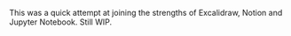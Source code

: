 This was a quick attempt at joining the strengths of Excalidraw, Notion and Jupyter Notebook.
Still WIP.
 
 
